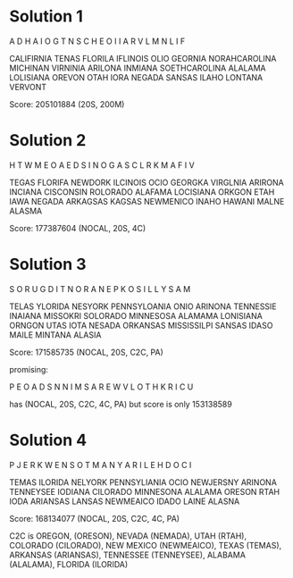 # Solution 1

A D H A I
O G T N S
C H E O I
I A R V L
M N L I F

CALIFIRNIA
TENAS
FLORILA
IFLINOIS
OLIO
GEORNIA
NORAHCAROLINA
MICHINAN
VIRNINIA
ARILONA
INMIANA
SOETHCAROLINA
ALALAMA
LOLISIANA
OREVON
OTAH
IORA
NEGADA
SANSAS
ILAHO
LONTANA
VERVONT

Score: 205101884 (20S, 200M)

# Solution 2

H T W M E 
O A E D S
I N O G A
S C L R K
M A F I V

TEGAS
FLORIFA
NEWDORK
ILCINOIS
OCIO
GEORGKA
VIRGLNIA
ARIRONA
INCIANA
CISCONSIN
ROLORADO
ALAFAMA
LOCISIANA
ORKGON
ETAH
IAWA
NEGADA
ARKAGSAS
KAGSAS
NEWMENICO
INAHO
HAWANI
MALNE
ALASMA

Score: 177387604 (NOCAL, 20S, 4C)

# Solution 3

S O R U G
D I T N O
R A N E P
K O S I L
L Y S A M

TELAS
YLORIDA
NESYORK
PENNSYLOANIA
ONIO
ARINONA
TENNESSIE
INAIANA
MISSOKRI
SOLORADO
MINNESOSA
ALAMAMA
LONISIANA
ORNGON
UTAS
IOTA
NESADA
ORKANSAS
MISSISSILPI
SANSAS
IDASO
MAILE
MINTANA
ALASIA

Score: 171585735 (NOCAL, 20S, C2C, PA)

promising:

P E O A D
S N N I M
S A R E W
V L O T H
K R I C U

has (NOCAL, 20S, C2C, 4C, PA) but score is only 153138589

# Solution 4

P J E R K
W E N S O
T M A N Y
A R I L E
H D O C I

TEMAS
ILORIDA
NELYORK
PENNSYLIANIA
OCIO
NEWJERSNY
ARINONA
TENNEYSEE
IODIANA
CILORADO
MINNESONA
ALALAMA
ORESON
RTAH
IODA
ARIANSAS
LANSAS
NEWMEAICO
IDADO
LAINE
ALASNA

Score: 168134077 (NOCAL, 20S, C2C, 4C, PA)

C2C is OREGON, (ORESON), NEVADA (NEMADA), UTAH (RTAH), COLORADO (CILORADO), NEW MEXICO (NEWMEAICO), TEXAS (TEMAS), ARKANSAS (ARIANSAS), TENNESSEE (TENNEYSEE), ALABAMA (ALALAMA), FLORIDA (ILORIDA)  
